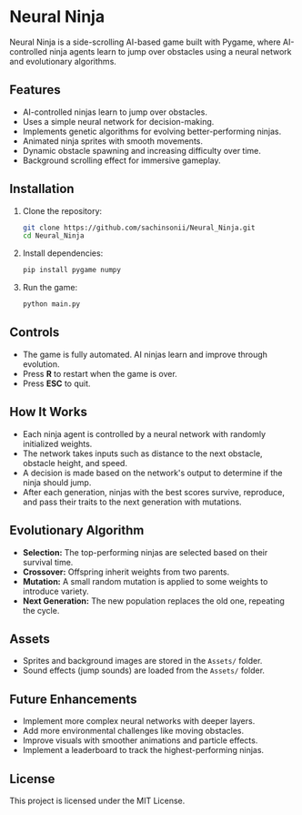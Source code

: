 # Neural Ninja

Neural Ninja is a side-scrolling AI-based game built with Pygame, where AI-controlled ninja agents learn to jump over obstacles using a neural network and evolutionary algorithms.

## Features
- AI-controlled ninjas learn to jump over obstacles.
- Uses a simple neural network for decision-making.
- Implements genetic algorithms for evolving better-performing ninjas.
- Animated ninja sprites with smooth movements.
- Dynamic obstacle spawning and increasing difficulty over time.
- Background scrolling effect for immersive gameplay.

## Installation
1. Clone the repository:
   ```sh
   git clone https://github.com/sachinsonii/Neural_Ninja.git
   cd Neural_Ninja
   ```
2. Install dependencies:
   ```sh
   pip install pygame numpy
   ```
3. Run the game:
   ```sh
   python main.py
   ```

## Controls
- The game is fully automated. AI ninjas learn and improve through evolution.
- Press **R** to restart when the game is over.
- Press **ESC** to quit.

## How It Works
- Each ninja agent is controlled by a neural network with randomly initialized weights.
- The network takes inputs such as distance to the next obstacle, obstacle height, and speed.
- A decision is made based on the network's output to determine if the ninja should jump.
- After each generation, ninjas with the best scores survive, reproduce, and pass their traits to the next generation with mutations.

## Evolutionary Algorithm
- **Selection:** The top-performing ninjas are selected based on their survival time.
- **Crossover:** Offspring inherit weights from two parents.
- **Mutation:** A small random mutation is applied to some weights to introduce variety.
- **Next Generation:** The new population replaces the old one, repeating the cycle.

## Assets
- Sprites and background images are stored in the `Assets/` folder.
- Sound effects (jump sounds) are loaded from the `Assets/` folder.

## Future Enhancements
- Implement more complex neural networks with deeper layers.
- Add more environmental challenges like moving obstacles.
- Improve visuals with smoother animations and particle effects.
- Implement a leaderboard to track the highest-performing ninjas.

## License
This project is licensed under the MIT License.

